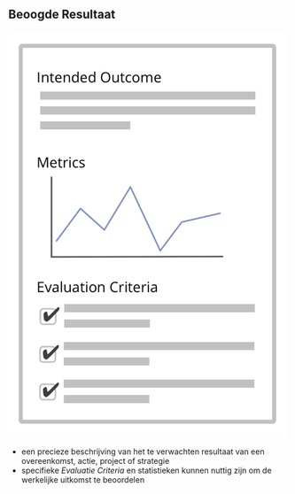 ## Beoogde Resultaat

![right,fit](img/templates/outcome-and-criteria.png)

- een precieze beschrijving van het te verwachten resultaat van een overeenkomst, actie, project of strategie
- specifieke *Evaluatie Criteria* en statistieken kunnen nuttig zijn om de werkelijke uitkomst te beoordelen
